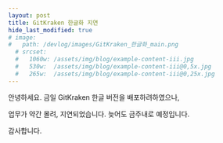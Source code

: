 ```yaml
---
layout: post
title: GitKraken 한글화 지연
hide_last_modified: true
# image: 
#   path: /devlog/images/GitKraken_한글화_main.png
  # srcset:
  #   1060w: /assets/img/blog/example-content-iii.jpg
  #   530w:  /assets/img/blog/example-content-iii@0,5x.jpg
  #   265w:  /assets/img/blog/example-content-iii@0,25x.jpg
---
```


안녕하세요. 
금일 GitKraken 한글 버전을 배포하려하였으나,

업무가 약간 몰려, 지연되었습니다.
늦어도 금주내로 예정입니다.  

감사합니다.  